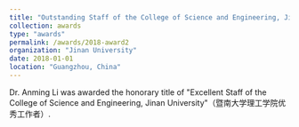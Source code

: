 ```yaml
---
title: "Outstanding Staff of the College of Science and Engineering, Jinan University"
collection: awards
type: "awards"
permalink: /awards/2018-award2
organization: "Jinan University"
date: 2018-01-01
location: "Guangzhou, China"
---
```


Dr. Anming Li was awarded the honorary title of "Excellent Staff of the College of Science and Engineering, Jinan University"（暨南大学理工学院优秀工作者）.